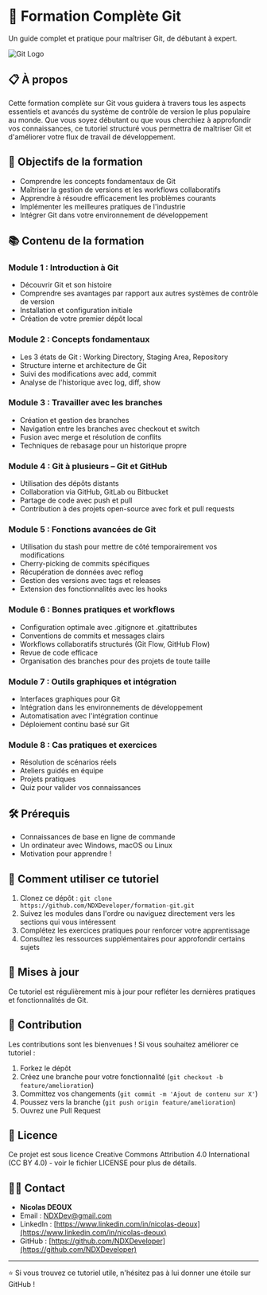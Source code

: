 # 🚀 Formation Complète Git

Un guide complet et pratique pour maîtriser Git, de débutant à expert.

![Git Logo](https://git-scm.com/images/logos/downloads/Git-Logo-2Color.png)

## 📋 À propos

Cette formation complète sur Git vous guidera à travers tous les aspects essentiels et avancés du système de contrôle de version le plus populaire au monde. Que vous soyez débutant ou que vous cherchiez à approfondir vos connaissances, ce tutoriel structuré vous permettra de maîtriser Git et d'améliorer votre flux de travail de développement.

## 🎯 Objectifs de la formation

- Comprendre les concepts fondamentaux de Git
- Maîtriser la gestion de versions et les workflows collaboratifs
- Apprendre à résoudre efficacement les problèmes courants
- Implémenter les meilleures pratiques de l'industrie
- Intégrer Git dans votre environnement de développement

## 📚 Contenu de la formation

### Module 1 : Introduction à Git
- Découvrir Git et son histoire
- Comprendre ses avantages par rapport aux autres systèmes de contrôle de version
- Installation et configuration initiale
- Création de votre premier dépôt local

### Module 2 : Concepts fondamentaux
- Les 3 états de Git : Working Directory, Staging Area, Repository
- Structure interne et architecture de Git
- Suivi des modifications avec add, commit
- Analyse de l'historique avec log, diff, show

### Module 3 : Travailler avec les branches
- Création et gestion des branches
- Navigation entre les branches avec checkout et switch
- Fusion avec merge et résolution de conflits
- Techniques de rebasage pour un historique propre

### Module 4 : Git à plusieurs – Git et GitHub
- Utilisation des dépôts distants
- Collaboration via GitHub, GitLab ou Bitbucket
- Partage de code avec push et pull
- Contribution à des projets open-source avec fork et pull requests

### Module 5 : Fonctions avancées de Git
- Utilisation du stash pour mettre de côté temporairement vos modifications
- Cherry-picking de commits spécifiques
- Récupération de données avec reflog
- Gestion des versions avec tags et releases
- Extension des fonctionnalités avec les hooks

### Module 6 : Bonnes pratiques et workflows
- Configuration optimale avec .gitignore et .gitattributes
- Conventions de commits et messages clairs
- Workflows collaboratifs structurés (Git Flow, GitHub Flow)
- Revue de code efficace
- Organisation des branches pour des projets de toute taille

### Module 7 : Outils graphiques et intégration
- Interfaces graphiques pour Git
- Intégration dans les environnements de développement
- Automatisation avec l'intégration continue
- Déploiement continu basé sur Git

### Module 8 : Cas pratiques et exercices
- Résolution de scénarios réels
- Ateliers guidés en équipe
- Projets pratiques
- Quiz pour valider vos connaissances

## 🛠️ Prérequis

- Connaissances de base en ligne de commande
- Un ordinateur avec Windows, macOS ou Linux
- Motivation pour apprendre !

## 🚦 Comment utiliser ce tutoriel

1. Clonez ce dépôt : `git clone https://github.com/NDXDeveloper/formation-git.git`
2. Suivez les modules dans l'ordre ou naviguez directement vers les sections qui vous intéressent
3. Complétez les exercices pratiques pour renforcer votre apprentissage
4. Consultez les ressources supplémentaires pour approfondir certains sujets

## 📅 Mises à jour

Ce tutoriel est régulièrement mis à jour pour refléter les dernières pratiques et fonctionnalités de Git.

## 🤝 Contribution

Les contributions sont les bienvenues ! Si vous souhaitez améliorer ce tutoriel :
1. Forkez le dépôt
2. Créez une branche pour votre fonctionnalité (`git checkout -b feature/amelioration`)
3. Committez vos changements (`git commit -m 'Ajout de contenu sur X'`)
4. Poussez vers la branche (`git push origin feature/amelioration`)
5. Ouvrez une Pull Request

## 📝 Licence

Ce projet est sous licence Creative Commons Attribution 4.0 International (CC BY 4.0) - voir le fichier LICENSE pour plus de détails.

## 👨‍💻 Contact

- **Nicolas DEOUX**
- Email : [NDXDev@gmail.com](mailto:NDXDev@gmail.com)
- LinkedIn : [https://www.linkedin.com/in/nicolas-deoux](https://www.linkedin.com/in/nicolas-deoux)
- GitHub : [https://github.com/NDXDeveloper](https://github.com/NDXDeveloper)

---

⭐ Si vous trouvez ce tutoriel utile, n'hésitez pas à lui donner une étoile sur GitHub !
